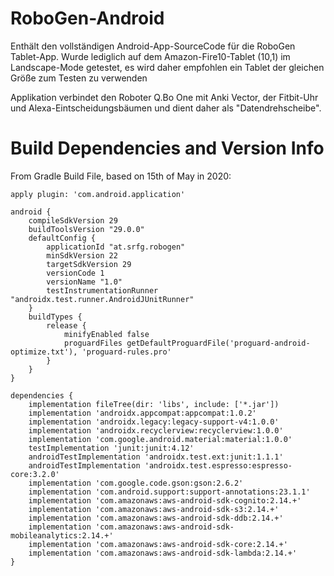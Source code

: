 # RoboGen-Android
Enthält den vollständigen Android-App-SourceCode für die RoboGen Tablet-App.
Wurde lediglich auf dem Amazon-Fire10-Tablet (10,1) im Landscape-Mode getestet, es wird daher empfohlen ein Tablet der gleichen Größe zum Testen zu verwenden

Applikation verbindet den Roboter Q.Bo One mit Anki Vector, der Fitbit-Uhr und Alexa-Eintscheidungsbäumen und dient daher als "Datendrehscheibe".

# Build Dependencies and Version Info

From Gradle Build File, based on 15th of May in 2020:

```
apply plugin: 'com.android.application'

android {
    compileSdkVersion 29
    buildToolsVersion "29.0.0"
    defaultConfig {
        applicationId "at.srfg.robogen"
        minSdkVersion 22
        targetSdkVersion 29
        versionCode 1
        versionName "1.0"
        testInstrumentationRunner "androidx.test.runner.AndroidJUnitRunner"
    }
    buildTypes {
        release {
            minifyEnabled false
            proguardFiles getDefaultProguardFile('proguard-android-optimize.txt'), 'proguard-rules.pro'
        }
    }
}

dependencies {
    implementation fileTree(dir: 'libs', include: ['*.jar'])
    implementation 'androidx.appcompat:appcompat:1.0.2'
    implementation 'androidx.legacy:legacy-support-v4:1.0.0'
    implementation 'androidx.recyclerview:recyclerview:1.0.0'
    implementation 'com.google.android.material:material:1.0.0'
    testImplementation 'junit:junit:4.12'
    androidTestImplementation 'androidx.test.ext:junit:1.1.1'
    androidTestImplementation 'androidx.test.espresso:espresso-core:3.2.0'
    implementation 'com.google.code.gson:gson:2.6.2'
    implementation 'com.android.support:support-annotations:23.1.1'
    implementation 'com.amazonaws:aws-android-sdk-cognito:2.14.+'
    implementation 'com.amazonaws:aws-android-sdk-s3:2.14.+'
    implementation 'com.amazonaws:aws-android-sdk-ddb:2.14.+'
    implementation 'com.amazonaws:aws-android-sdk-mobileanalytics:2.14.+'
    implementation 'com.amazonaws:aws-android-sdk-core:2.14.+'
    implementation 'com.amazonaws:aws-android-sdk-lambda:2.14.+'
}
```
